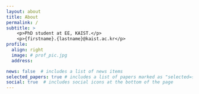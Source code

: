 ```yaml
---
layout: about
title: About
permalink: /
subtitle: >
    <p>PhD student at EE, KAIST.</p>
    <p>{firstname}.{lastname}@kaist.ac.kr</p>
profile:
  align: right
  image: # prof_pic.jpg
  address: 

news: false  # includes a list of news items
selected_papers: true # includes a list of papers marked as "selected={true}"
social: true  # includes social icons at the bottom of the page
---
```


